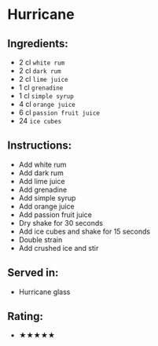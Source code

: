 # Hurricane

## Ingredients:
- 2 cl `white rum`
- 2 cl `dark rum`
- 2 cl `lime juice`
- 1 cl `grenadine`
- 1 cl `simple syrup`
- 4 cl `orange juice`
- 6 cl `passion fruit juice`
- 24 `ice cubes`

## Instructions:
- Add white rum
- Add dark rum
- Add lime juice
- Add grenadine
- Add simple syrup
- Add orange juice
- Add passion fruit juice
- Dry shake for 30 seconds
- Add ice cubes and shake for 15 seconds
- Double strain
- Add crushed ice and stir

## Served in:
- Hurricane glass

## Rating:
- ★★★★★